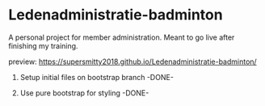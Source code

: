 # Ledenadministratie-badminton
A personal project for member administration. Meant to go live after finishing my training.

preview: https://supersmitty2018.github.io/Ledenadministratie-badminton/

1. Setup initial files on bootstrap branch -DONE-

2. Use pure bootstrap for styling -DONE-
